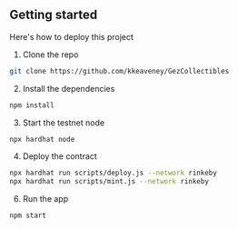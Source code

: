 ## Getting started

Here's how to deploy this project

1. Clone the repo

```sh
git clone https://github.com/kkeaveney/GezCollectibles
```

2. Install the dependencies

```sh
npm install

```

3. Start the testnet node

```sh
npx hardhat node
```

4. Deploy the contract

```sh
npx hardhat run scripts/deploy.js --network rinkeby
npx hardhat run scripts/mint.js --network rinkeby

```


6. Run the app

```sh
npm start
```